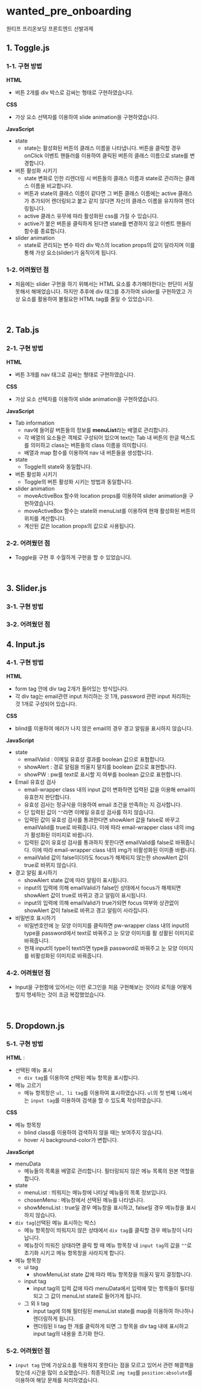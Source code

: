 # wanted_pre_onboarding

원티프 프리온보딩 프론트엔드 선발과제

<!--
    README.md 파일에는 구현한 방법과 이유에 대한 간략한 내용, 구현하면서 어려웠던 점과 해결 과정과 방법 등을 적어주세요. 자랑이 들어가도 좋습니다.
-->

## 1. Toggle.js

### 1-1. 구현 방법

**HTML**

-   버튼 2개를 div 박스로 감싸는 형태로 구현하였습니다.

**CSS**

-   가상 요소 선택자를 이용하여 slide animation을 구현하였습니다.

**JavaScript**

-   state
    -   state는 활성화된 버튼의 클래스 이름을 나타냅니다. 버튼을 클릭할 경우 onClick 이벤트 핸들러를 이용하여 클릭된 버튼의 클래스 이름으로 state를 변경합니다.
-   버튼 활성화 시키기
    -   state 변화로 인한 리렌더링 시 버튼들의 클래스 이름과 state로 관리하는 클래스 이름을 비교합니다.
    -   버튼과 state의 클래스 이름이 같다면 그 버튼 클래스 이름에는 active 클래스가 추가되어 렌더링되고 붙고 같지 않다면 자신의 클래스 이름을 유지하여 렌더링됩니다.
    -   active 클래스 유무에 따라 활성화된 css를 가질 수 있습니다.
    -   active가 붙은 버튼을 클릭하게 된다면 state를 변경하지 않고 이벤트 핸들러 함수를 종료합니다.
-   slider animation
    -   state로 관리되는 변수 따라 div 박스의 location props의 값이 달라지며 이를 통해 가상 요소(slider)가 움직이게 됩니다.

### 1-2. 어려웠던 점

-   처음에는 slider 구현을 하기 위해서는 HTML 요소를 추가해야한다는 판단이 서질 못해서 해매었습니다. 하지만 추후에 div 태그를 추가하여 slider를 구현하였고 가상 요소를 활용하여 불필요한 HTML tag를 줄일 수 있었습니다.

    <br>

## 2. Tab.js

### 2-1. 구현 방법

**HTML**

-   버튼 3개를 nav 태그로 감싸는 형태로 구현하였습니다.

**CSS**

-   가상 요소 선택자를 이용하여 slide animation을 구현하였습니다.

**JavaScript**

-   Tab information
    -   nav에 들어갈 버튼들의 정보를 **menuList**라는 배열로 관리합니다.
    -   각 배열의 요소들은 객체로 구성되어 있으며 text는 Tab 내 버튼의 한글 텍스트를 의미하고 class는 버튼들의 class 이름을 의미합니다.
    -   배열과 map 함수를 이용하여 nav 내 버튼들을 생성합니다.
-   state
    -   Toggle의 state와 동일합니다.
-   버튼 활성화 시키기
    -   Toggle의 버튼 활성화 시키는 방법과 동일합니다.
-   slider animation
    -   moveActiveBox 함수와 location props를 이용하여 slider animation을 구현하였습니다.
    -   moveActiveBox 함수는 state와 menuList를 이용하여 현재 활성화된 버튼의 위치를 계산합니다.
    -   계산된 값은 location props의 값으로 사용됩니다.

### 2-2. 어려웠던 점

-   Toggle을 구현 후 수월하게 구현을 할 수 있었습니다.

    <br>

## 3. Slider.js

### 3-1. 구현 방법

### 3-2. 어려웠던 점

## 4. Input.js

### 4-1. 구현 방법

**HTML**

-   form tag 안에 div tag 2개가 들어있는 방식입니다.
-   각 div tag는 email관련 input 처리하는 것 1개, password 관련 input 처리하는 것 1개로 구성되어 있습니다.

**CSS**

-   blind를 이용하여 에러가 나지 않은 email의 경우 경고 알림을 표시하지 않습니다.

**JavaScript**

-   state
    -   emailValid : 이메일 유효성 결과를 boolean 값으로 표협합니다.
    -   showAlert : 경로 알림을 띄울지 말지를 boolean 값으로 표현합니다.
    -   showPW : pw를 text로 표시할 지 여부를 boolean 값으로 표현합니다.
-   Email 유효성 검사
    -   email-wrapper class 내의 input 값이 변화하면 입력된 값을 이용해 email이 유효한지 판단합니다.
    -   유효성 검사는 정규식을 이용하여 email 조건을 만족하는 지 검사합니다.
    -   단 입력된 값이 `""`라면 이메일 유효성 검사를 하지 않습니다.
    -   입력된 값이 유효성 검사를 통과한다면 showAlert 값을 false로 바꾸고 emailValid를 true로 바꿔줍니다. 이에 따라 email-wrapper class 내의 img가 활성화된 이미지로 바뀝니다.
    -   입력된 값이 유효성 검사를 통과하지 못한다면 emailValid를 false로 바꿔줍니다. 이에 따라 email-wrapper class 내의 img가 비활성화된 이미졸 바뀝니다.
    -   emailValid 값이 false이더라도 focus가 해제되지 않는한 showAlert 값이 true로 바뀌지 않습니다.
-   경고 알림 표시하기
    -   showAlert state 값에 따라 알림이 표시됩니다.
    -   input의 입력에 의해 emailValid가 false인 상태에서 focus가 해제되면 showAlert 값이 true로 바뀌고 경고 알림이 표시됩니다.
    -   input의 입력에 의해 emailValid가 true가되면 focus 여부와 상관없이 showAlert 값이 false로 바뀌고 경고 알림이 사라집니다.
-   비밀번호 표시하기
    -   비밀번호란에 눈 모양 이미지를 클릭하면 pw-wrapper class 내의 input의 type을 password에서 text로 바꿔주고 눈 모양 이미지를 활 성활된 이미지로 바꿔줍니다.
    -   현재 input의 type이 text라면 type을 password로 바꿔주고 눈 모양 이미지를 비활성화된 이미지로 바꿔줍니다.

### 4-2. 어려웠던 점

-   Input을 구현함에 있어서는 이런 로그인을 처음 구현해보는 것이라 로직을 어떻게 할지 명세하는 것이 조금 복잡했었습니다.

    <br>

## 5. Dropdown.js

### 5-1. 구현 방법

**HTML** :

-   선택된 메뉴 표시
    -   `div tag`를 이용하여 선택된 메뉴 항목을 표시합니다.
-   메뉴 고르기
    -   메뉴 항목창은 `ul, li tag`를 이용하여 표시하였습니다. `ul`의 첫 번째 `li`에서는 `input tag`를 이용하여 검색을 할 수 있도록 작성하였습니다.

**CSS**

-   메뉴 항목창
    -   blind class를 이용하여 검색하지 않을 때는 보여주지 않습니다.
    -   hover 시 background-color가 변합니다.

**JavaScript**

-   menuData
    -   메뉴들의 목록을 배열로 관리합니다. 필터링되지 않은 메뉴 목록의 원본 역할을 합니다.
-   state
    -   menuList : 띄워지는 메뉴창에 나타날 메뉴들의 목록 정보입니다.
    -   chosenMenu : 메뉴창에서 선택된 메뉴를 나타냅니다.
    -   showMenuList : true일 경우 메뉴창을 표시하고, false일 경우 메뉴창을 표시하지 않습니다.
-   `div tag`(선택된 메뉴 표시하는 박스)
    -   메뉴 항목창이 띄워지지 않은 상태에서 `div tag`를 클릭할 경우 메뉴창이 나타납니다.
    -   메뉴창이 띄워진 상태라면 클릭 할 때 메뉴 항목창 내 `input tag`의 값을 `""`로 초기화 시키고 메뉴 항목창을 사라지게 합니다.
-   메뉴 항목창
    -   ul tag
        -   showMenuList state 값에 따라 메뉴 항목창을 띄울지 말지 결정합니다.
    -   input tag
        -   input tag의 입력 값에 따라 menuData에서 입력에 맞는 항목들이 필터링되고 그 값이 menuList state로 들어가게 됩니다.
    -   그 외 li tag
        -   input tag에 의해 필터링된 menuList state를 map을 이용하여 하나하나 렌더링하게 됩니다.
        -   렌더링된 li tag 한 개를 클릭하게 되면 그 항목을 div tag 내에 표시하고 input tag의 내용을 초기화 한다.

### 5-2. 어려웠던 점

-   `input tag` 안에 가상요소를 적용하지 못한다는 점을 모르고 있어서 관련 해결책을 찾는데 시간을 많이 소요했습니다. 최종적으로 `img tag`를 `position:absolute`를 이용하여 해당 문제를 처리하였습니다.

<!--
해야할 것
- 개발 다하고 README.md 파일에 구현한 점 작성하기
- App.css
    - px -> rem으로 고치고 컴포넌트 각각에 스타일 rem으로 적용하기
- Input.js
    - styledComponent 정리하기
    - 주석 정리하기

-->
